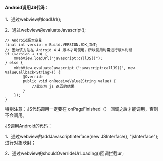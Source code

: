 
#### Android调用JS代码：

1、通过webview的loadUrl();

2、通过webview的evaluateJavascript();

```
// Android版本变量
final int version = Build.VERSION.SDK_INT;
// 因为该方法在 Android 4.4 版本才可使用，所以使用时需进行版本判断
if (version < 18) {
    mWebView.loadUrl("javascript:callJS()");
} else {
    mWebView.evaluateJavascript（"javascript:callJS()", new ValueCallback<String>() {
        @Override
        public void onReceiveValue(String value) {
            //此处为 js 返回的结果
        }
    });
}
```


特别注意：JS代码调用一定要在 onPageFinished（） 回调之后才能调用，否则不会调用。




JS调用Android的代码：

1、通过webview的addJavascriptInterface(new JSInterface(), "jsInterface");进行对象映射；

2、通过webview的shouldOverrideUrlLoading()回调拦截url;


